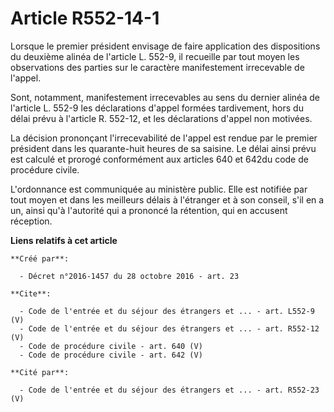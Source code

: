 # Article R552-14-1

Lorsque le premier président envisage de faire application des dispositions du deuxième alinéa de l'article L. 552-9, il
recueille par tout moyen les observations des parties sur le caractère manifestement irrecevable de l'appel. 

Sont, notamment, manifestement irrecevables au sens du dernier alinéa de l'article L. 552-9 les déclarations d'appel formées
tardivement, hors du délai prévu à l'article R. 552-12, et les déclarations d'appel non motivées. 

La décision prononçant l'irrecevabilité de l'appel est rendue par le premier président dans les quarante-huit heures de sa
saisine. Le délai ainsi prévu est calculé et prorogé conformément aux articles 640 et 642du code de procédure civile. 

L'ordonnance est communiquée au ministère public. Elle est notifiée par tout moyen et dans les meilleurs délais à l'étranger
et à son conseil, s'il en a un, ainsi qu'à l'autorité qui a prononcé la rétention, qui en accusent réception.

**Liens relatifs à cet article**

	**Créé par**:

	  - Décret n°2016-1457 du 28 octobre 2016 - art. 23

	**Cite**:

	  - Code de l'entrée et du séjour des étrangers et ... - art. L552-9 (V)
	  - Code de l'entrée et du séjour des étrangers et ... - art. R552-12 (V)
	  - Code de procédure civile - art. 640 (V)
	  - Code de procédure civile - art. 642 (V)

	**Cité par**:

	  - Code de l'entrée et du séjour des étrangers et ... - art. R552-23 (V)

